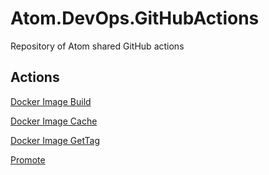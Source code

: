 # Atom.DevOps.GitHubActions
Repository of Atom shared GitHub actions

## Actions

[Docker Image Build](Docker_Image_Build/README.md)

[Docker Image Cache](Docker_Image_Cache/README.md)

[Docker Image GetTag](Docker_Image_GetTag/README.md)

[Promote](Promote/README.md)
